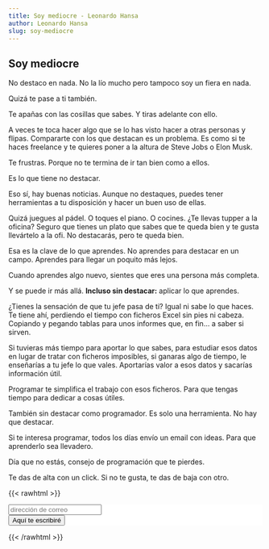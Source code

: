 ```yaml
---
title: Soy mediocre - Leonardo Hansa
author: Leonardo Hansa
slug: soy-mediocre
---
```


## Soy mediocre

No destaco en nada. No la lío mucho pero tampoco soy un fiera en nada. 

Quizá te pase a ti también. 

Te apañas con las cosillas que sabes. Y tiras adelante con ello. 

A veces te toca hacer algo que se lo has visto hacer a otras personas y flipas. Compararte con los que destacan es un problema. Es como si te haces freelance y te quieres poner a la altura de Steve Jobs o Elon Musk. 

Te frustras. Porque no te termina de ir tan bien como a ellos. 

Es lo que tiene no destacar. 

Eso sí, hay buenas noticias. Aunque no destaques, puedes tener herramientas a tu disposición y hacer un buen uso de ellas. 

Quizá juegues al pádel. O toques el piano. O cocines. ¿Te llevas tupper a la oficina? Seguro que tienes un plato que sabes que te queda bien y te gusta llevártelo a la ofi. No destacarás, pero te queda bien. 

Esa es la clave de lo que aprendes. No aprendes para destacar en un campo. Aprendes para llegar un poquito más lejos. 

Cuando aprendes algo nuevo, sientes que eres una persona más completa. 

Y se puede ir más allá. **Incluso sin destacar:** aplicar lo que aprendes.

¿Tienes la sensación de que tu jefe pasa de ti? Igual ni sabe lo que haces. Te tiene ahí, perdiendo el tiempo con ficheros Excel sin pies ni cabeza. Copiando y pegando tablas para unos informes que, en fin... a saber si sirven. 

Si tuvieras más tiempo para aportar lo que sabes, para estudiar esos datos en lugar de tratar con ficheros imposibles, si ganaras algo de tiempo, le enseñarías a tu jefe lo que vales. Aportarías valor a esos datos y sacarías información útil.

Programar te simplifica el trabajo con esos ficheros. Para que tengas tiempo para dedicar a cosas útiles. 

También sin destacar como programador. Es solo una herramienta. No hay que destacar.

Si te interesa programar, todos los días envío un email con ideas. Para que aprenderlo sea llevadero. 

Día que no estás, consejo de programación que te pierdes.

Te das de alta con un click. Si no te gusta, te das de baja con otro.

{{< rawhtml >}}
<!-- Begin Mailchimp Signup Form -->
<link href="//cdn-images.mailchimp.com/embedcode/horizontal-slim-10_7_dtp.css" rel="stylesheet" type="text/css">
<style type="text/css">
	#mc_embed_signup{background:#fff; clear:left; font:14px Helvetica,Arial,sans-serif; width:100%;}
</style>
<div id="mc_embed_signup">
<form action="https://gmail.us20.list-manage.com/subscribe/post?u=de9d714d023c472c9981ba7c0&amp;id=f857732e7c" method="post" id="mc-embedded-subscribe-form" name="mc-embedded-subscribe-form" class="validate" target="_blank" novalidate>
<div id="mc_embed_signup_scroll">
<input type="email" value="" name="EMAIL" class="email" id="mce-EMAIL" placeholder="dirección de correo" required>
    <!-- real people should not fill this in and expect good things - do not remove this or risk form bot signups-->
    <div style="position: absolute; left: -5000px;" aria-hidden="true"><input type="text" name="b_de9d714d023c472c9981ba7c0_f857732e7c" tabindex="-1" value=""></div>
        <div class="clear foot">
           <input type="submit" value="Aquí te escribiré" name="subscribe" id="mc-embedded-subscribe" class="button">
        </div>
	    </div>
</form>
</div>
{{< /rawhtml >}}



